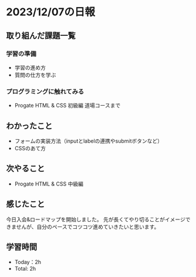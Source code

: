 # 2023/12/07の日報
## 取り組んだ課題一覧
### 学習の準備
- 学習の進め方
- 質問の仕方を学ぶ
### プログラミングに触れてみる
- Progate HTML & CSS 初級編 道場コースまで
## わかったこと
- フォームの実装方法（inputとlabelの連携やsubmitボタンなど）
- CSSのあて方
## 次やること
- Progate HTML & CSS 中級編
## 感じたこと
今日入会&ロードマップを開始しました。
先が長くてやり切ることがイメージできませんが、自分のペースでコツコツ進めていきたいと思います。
## 学習時間
- Today：2h
- Total: 2h